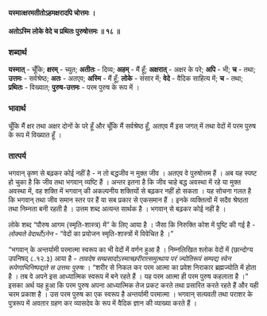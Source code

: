 #### यस्मात्क्षरमतीतोऽहमक्षरादपि चोत्तमः ।
#### अतोऽस्मि लोके वेदे च प्रथितः पुरुषोत्तमः ॥ १८ ॥

### शब्दार्थ

**यस्मात्** - चूँकि; **क्षरम्** - च्युत; **अतीतः** - दिव्य; **अहम्** - मैं हूँ; **अक्षरात्** - अक्षर के परे; **अपि** - भी; **च** - तथा; **उत्तमः** - सर्वश्रेष्ठ; **अतः** - अतएव; **अस्मि** - मैं हूँ; **लोके** - संसार में; **वेदे** - वैदिक साहित्य में; **च** - तथा; **प्रथितः** - विख्यात; **पुरुष-उत्तमः** - परम पुरुष के रूप में ।

### भावार्थ

चूँकि मैं क्षर तथा अक्षर दोनों के परे हूँ और चूँकि मैं सर्वश्रेष्ठ हूँ, अतएव मैं इस जगत् में तथा वेदों में परम पुरुष के रूप में विख्यात हूँ ।

### तात्पर्य

भगवान् कृष्ण से बढ़कर कोई नहीं है - न तो बद्धजीव न मुक्त जीव । अतएव वे पुरुषोत्तम हैं । अब यह स्पष्ट हो चुका है कि जीव तथा भगवान् व्यष्टि हैं । अन्तर इतना है कि जीव चाहे बद्ध अवस्था में रहे या मुक्त अवस्था में, वह शक्ति में भगवान् की अकल्पनीय शक्तियों से बढ़कर नहीं हो सकता । यह सोचना गलत है कि भगवान् तथा जीव समान स्तर पर हैं या सब प्रकार से एकसमान हैं । इनके व्यक्तित्वों में सदैव श्रेष्ठता तथा निम्नता बनी रहती है । उत्तम शब्द अत्यन्त सार्थक है । भगवान् से बढ़कर कोई नहीं है ।

लोके शब्द “पौरुष आगम (स्मृति-शास्त्र) में” के लिए आया है । जैसा कि निरुक्ति कोश में पुष्टि की गई है - *लोक्यते वेदार्थोऽनेन* - “वेदों का प्रयोजन स्मृति-शास्त्रों में विवेचित है ।”

“भगवान् के अन्तर्यामी परमात्मा स्वरूप का भी वेदों में वर्णन हुआ है । निम्नलिखित श्लोक वेदों में (छान्दोग्य उपनिषद् ८.१२.३) आया है - *तावदेष सम्प्रसादोऽस्माच्छरीरात्समुत्थाय परं ज्योतिरूपं सम्पद्य स्वेन रूपेणाभिनिष्पद्यते स उत्तमः पुरुषः* । “शरीर से निकल कर परम आत्मा का प्रवेश निराकार ब्रह्मज्योति में होता है । तब वे अपने इस आध्यात्मिक स्वरूप में बने रहते हैं । यह परम आत्मा ही परम पुरुष कहलाता है ।” इसका अर्थ यह हुआ कि परम पुरुष अपना आध्यात्मिक तेज प्रकट करते तथा प्रसारित करते रहते हैं और यही चरम प्रकाश है । उस परम पुरुष का एक स्वरूप है अन्तर्यामी परमात्मा । भगवान् सत्यवती तथा पराशर के पुत्ररूप में अवतार ग्रहण कर व्यासदेव के रूप में वैदिक ज्ञान की व्याख्या करते हैं ।